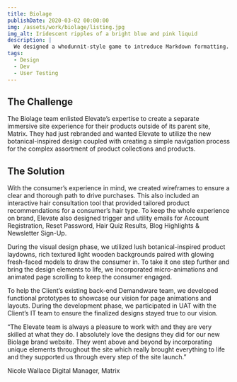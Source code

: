 ```yaml
---
title: Biolage
publishDate: 2020-03-02 00:00:00
img: /assets/work/biolage/listing.jpg
img_alt: Iridescent ripples of a bright blue and pink liquid
description: |
  We designed a whodunnit-style game to introduce Markdown formatting. Suspense — suspicion — syntax!
tags:
  - Design
  - Dev
  - User Testing
---
```


## The Challenge

The Biolage team enlisted Elevate’s expertise to create a separate immersive site experience for their products outside of its parent site, Matrix. They had just rebranded and wanted Elevate to utilize the new botanical-inspired design coupled with creating a simple navigation process for the complex assortment of product collections and products.

## The Solution

With the consumer’s experience in mind, we created wireframes to ensure a clear and thorough path to drive purchases. This also included an interactive hair consultation tool that provided tailored product recommendations for a consumer’s hair type. To keep the whole experience on brand, Elevate also designed trigger and utility emails for Account Registration, Reset Password, Hair Quiz Results, Blog Highlights & Newsletter Sign-Up. 

During the visual design phase, we utilized lush botanical-inspired product laydowns, rich textured light wooden backgrounds paired with glowing fresh-faced models to draw the consumer in. To take it one step further and bring the design elements to life, we incorporated micro-animations and animated page scrolling to keep the consumer engaged.

To help the Client’s existing back-end Demandware team, we developed functional prototypes to showcase our vision for page animations and layouts. During the development phase, we participated in UAT with the Client’s IT team to ensure the finalized designs stayed true to our vision.

“The Elevate team is always a pleasure to work with and they are very skilled at what they do. I absolutely love the designs they did for our new Biolage brand website. They went above and beyond by incorporating unique elements throughout the site which really brought everything to life and they supported us through every step of the site launch.”

Nicole Wallace
Digital Manager, Matrix
